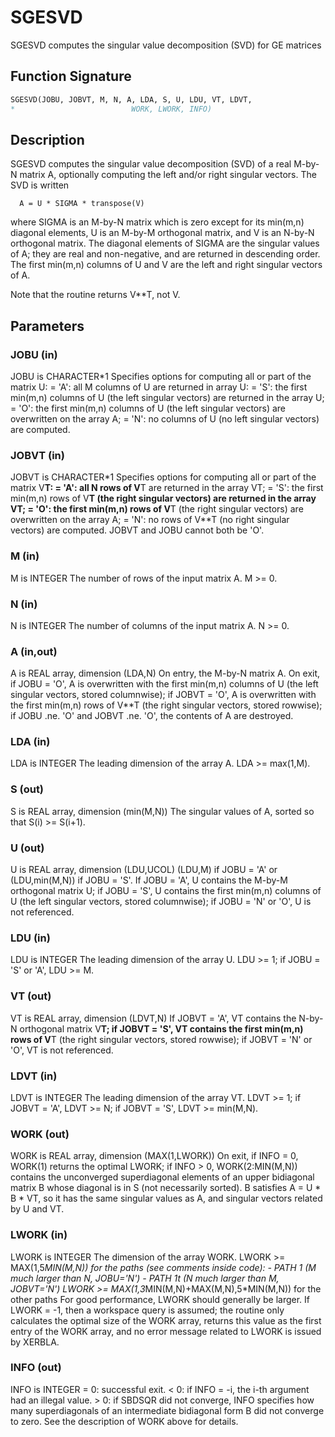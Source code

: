 # SGESVD

SGESVD computes the singular value decomposition (SVD) for GE matrices

## Function Signature

```fortran
SGESVD(JOBU, JOBVT, M, N, A, LDA, S, U, LDU, VT, LDVT,
*                          WORK, LWORK, INFO)
```

## Description


 SGESVD computes the singular value decomposition (SVD) of a real
 M-by-N matrix A, optionally computing the left and/or right singular
 vectors. The SVD is written

      A = U * SIGMA * transpose(V)

 where SIGMA is an M-by-N matrix which is zero except for its
 min(m,n) diagonal elements, U is an M-by-M orthogonal matrix, and
 V is an N-by-N orthogonal matrix.  The diagonal elements of SIGMA
 are the singular values of A; they are real and non-negative, and
 are returned in descending order.  The first min(m,n) columns of
 U and V are the left and right singular vectors of A.

 Note that the routine returns V**T, not V.

## Parameters

### JOBU (in)

JOBU is CHARACTER*1 Specifies options for computing all or part of the matrix U: = 'A': all M columns of U are returned in array U: = 'S': the first min(m,n) columns of U (the left singular vectors) are returned in the array U; = 'O': the first min(m,n) columns of U (the left singular vectors) are overwritten on the array A; = 'N': no columns of U (no left singular vectors) are computed.

### JOBVT (in)

JOBVT is CHARACTER*1 Specifies options for computing all or part of the matrix V**T: = 'A': all N rows of V**T are returned in the array VT; = 'S': the first min(m,n) rows of V**T (the right singular vectors) are returned in the array VT; = 'O': the first min(m,n) rows of V**T (the right singular vectors) are overwritten on the array A; = 'N': no rows of V**T (no right singular vectors) are computed. JOBVT and JOBU cannot both be 'O'.

### M (in)

M is INTEGER The number of rows of the input matrix A. M >= 0.

### N (in)

N is INTEGER The number of columns of the input matrix A. N >= 0.

### A (in,out)

A is REAL array, dimension (LDA,N) On entry, the M-by-N matrix A. On exit, if JOBU = 'O', A is overwritten with the first min(m,n) columns of U (the left singular vectors, stored columnwise); if JOBVT = 'O', A is overwritten with the first min(m,n) rows of V**T (the right singular vectors, stored rowwise); if JOBU .ne. 'O' and JOBVT .ne. 'O', the contents of A are destroyed.

### LDA (in)

LDA is INTEGER The leading dimension of the array A. LDA >= max(1,M).

### S (out)

S is REAL array, dimension (min(M,N)) The singular values of A, sorted so that S(i) >= S(i+1).

### U (out)

U is REAL array, dimension (LDU,UCOL) (LDU,M) if JOBU = 'A' or (LDU,min(M,N)) if JOBU = 'S'. If JOBU = 'A', U contains the M-by-M orthogonal matrix U; if JOBU = 'S', U contains the first min(m,n) columns of U (the left singular vectors, stored columnwise); if JOBU = 'N' or 'O', U is not referenced.

### LDU (in)

LDU is INTEGER The leading dimension of the array U. LDU >= 1; if JOBU = 'S' or 'A', LDU >= M.

### VT (out)

VT is REAL array, dimension (LDVT,N) If JOBVT = 'A', VT contains the N-by-N orthogonal matrix V**T; if JOBVT = 'S', VT contains the first min(m,n) rows of V**T (the right singular vectors, stored rowwise); if JOBVT = 'N' or 'O', VT is not referenced.

### LDVT (in)

LDVT is INTEGER The leading dimension of the array VT. LDVT >= 1; if JOBVT = 'A', LDVT >= N; if JOBVT = 'S', LDVT >= min(M,N).

### WORK (out)

WORK is REAL array, dimension (MAX(1,LWORK)) On exit, if INFO = 0, WORK(1) returns the optimal LWORK; if INFO > 0, WORK(2:MIN(M,N)) contains the unconverged superdiagonal elements of an upper bidiagonal matrix B whose diagonal is in S (not necessarily sorted). B satisfies A = U * B * VT, so it has the same singular values as A, and singular vectors related by U and VT.

### LWORK (in)

LWORK is INTEGER The dimension of the array WORK. LWORK >= MAX(1,5*MIN(M,N)) for the paths (see comments inside code): - PATH 1 (M much larger than N, JOBU='N') - PATH 1t (N much larger than M, JOBVT='N') LWORK >= MAX(1,3*MIN(M,N)+MAX(M,N),5*MIN(M,N)) for the other paths For good performance, LWORK should generally be larger. If LWORK = -1, then a workspace query is assumed; the routine only calculates the optimal size of the WORK array, returns this value as the first entry of the WORK array, and no error message related to LWORK is issued by XERBLA.

### INFO (out)

INFO is INTEGER = 0: successful exit. < 0: if INFO = -i, the i-th argument had an illegal value. > 0: if SBDSQR did not converge, INFO specifies how many superdiagonals of an intermediate bidiagonal form B did not converge to zero. See the description of WORK above for details.

